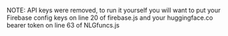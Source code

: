 NOTE: API keys were removed, to run it yourself you will want to put your Firebase config keys on line 20 of firebase.js and your huggingface.co bearer token on line 63 of NLGfuncs.js
